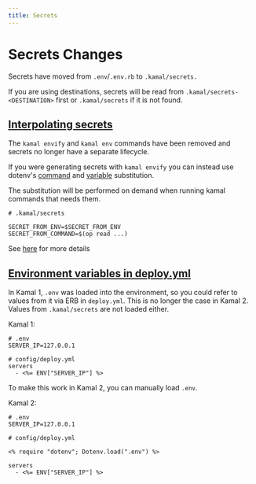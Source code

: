 ```yaml
---
title: Secrets
---
```


# Secrets Changes

Secrets have moved from `.env`/`.env.rb` to `.kamal/secrets.`

If you are using destinations, secrets will be read from `.kamal/secrets-<DESTINATION>` first or
`.kamal/secrets` if it is not found.

## [Interpolating secrets](#interpolating-secrets)

The `kamal envify` and `kamal env` commands have been removed and secrets no longer have a separate lifecycle.

If you were generating secrets with `kamal envify` you can instead use dotenv's
[command](https://github.com/bkeepers/dotenv?tab=readme-ov-file#command-substitution) and
[variable](https://github.com/bkeepers/dotenv?tab=readme-ov-file#variable-substitution)
substitution.

The substitution will be performed on demand when running kamal commands that needs them.

```
# .kamal/secrets

SECRET_FROM_ENV=$SECRET_FROM_ENV
SECRET_FROM_COMMAND=$(op read ...)
```

See [here](../configuration/environment-variables#using-kamal-secrets) for more details


## [Environment variables in deploy.yml](#environment-variables-in-deployyml)

In Kamal 1, `.env` was loaded into the environment, so you could refer to
values from it via ERB in `deploy.yml`. This is no longer the case in Kamal 2.
Values from `.kamal/secrets` are not loaded either.

Kamal 1:

```
# .env
SERVER_IP=127.0.0.1

# config/deploy.yml
servers
  - <%= ENV["SERVER_IP"] %>
```

To make this work in Kamal 2, you can manually load `.env`.

Kamal 2:

```
# .env
SERVER_IP=127.0.0.1

# config/deploy.yml

<% require "dotenv"; Dotenv.load(".env") %>

servers
  - <%= ENV["SERVER_IP"] %>
```
